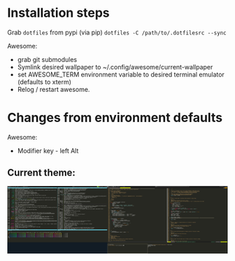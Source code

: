 Installation steps
==================
Grab `dotfiles` from pypi (via pip)
`dotfiles -C /path/to/.dotfilesrc --sync`

Awesome:
* grab git submodules
* Symlink desired wallpaper to ~/.config/awesome/current-wallpaper
* set AWESOME_TERM environment variable to desired terminal emulator (defaults to xterm)
* Relog / restart awesome.

Changes from environment defaults
=================================
Awesome:
* Modifier key - left Alt

## Current theme:
![Current theme](https://github.com/skakri/dotfiles/raw/master/screenshot.png "")
